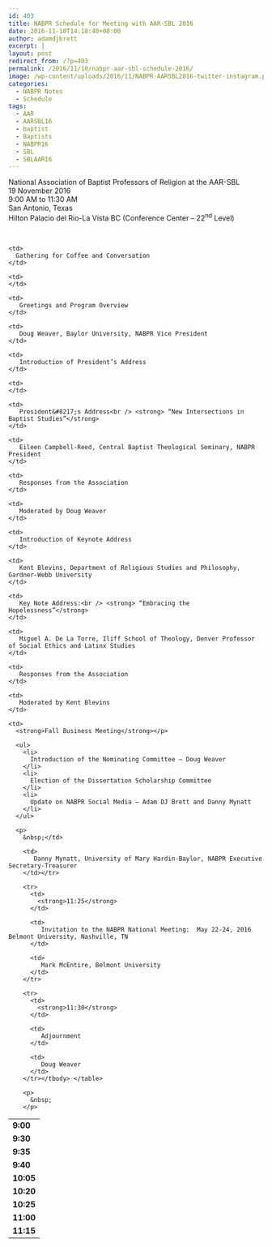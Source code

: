 ```yaml
---
id: 403
title: NABPR Schedule for Meeting with AAR-SBL 2016
date: 2016-11-10T14:18:40+00:00
author: adamdjbrett
excerpt: |
layout: post
redirect_from: /?p=403
permalink: /2016/11/10/nabpr-aar-sbl-schedule-2016/
image: /wp-content/uploads/2016/11/NABPR-AARSBL2016-twitter-instagram.png
categories:
  - NABPR Notes
  - Schedule
tags:
  - AAR
  - AARSBL16
  - baptist
  - Baptists
  - NABPR16
  - SBL
  - SBLAAR16
---
```

National Association of Baptist Professors of Religion at the AAR-SBL  
19 November 2016  
9:00 AM to 11:30 AM  
San Antonio, Texas  
Hilton Palacio del Rio-La Vista BC (Conference Center &#8211; 22<sup>nd</sup> Level)

&nbsp;

<table style="width: 75%;">
  <tr>
    <td>
      <strong>9:00</strong>
    </td>

    <td>
      Gathering for Coffee and Conversation
    </td>

    <td>
    </td>
  </tr>

  <tr>
    <td>
      <strong>9:30</strong>
    </td>

    <td>
       Greetings and Program Overview
    </td>

    <td>
       Doug Weaver, Baylor University, NABPR Vice President
    </td>
  </tr>

  <tr>
    <td>
      <strong>9:35</strong>
    </td>

    <td>
       Introduction of President’s Address
    </td>

    <td>
    </td>
  </tr>

  <tr>
    <td>
      <strong>9:40</strong>
    </td>

    <td>
       President&#8217;s Address<br /> <strong> “New Intersections in Baptist Studies”</strong>
    </td>

    <td>
       Eileen Campbell-Reed, Central Baptist Theological Seminary, NABPR President
    </td>
  </tr>

  <tr>
    <td>
      <strong>10:05</strong>
    </td>

    <td>
       Responses from the Association
    </td>

    <td>
       Moderated by Doug Weaver
    </td>
  </tr>

  <tr>
    <td>
      <strong>10:20</strong>
    </td>

    <td>
       Introduction of Keynote Address
    </td>

    <td>
       Kent Blevins, Department of Religious Studies and Philosophy, Gardner-Webb University
    </td>
  </tr>

  <tr>
    <td>
      <strong>10:25</strong>
    </td>

    <td>
       Key Note Address:<br /> <strong> “Embracing the Hopelessness”</strong>
    </td>

    <td>
       Miguel A. De La Torre, Iliff School of Theology, Denver Professor of Social Ethics and Latinx Studies
    </td>
  </tr>

  <tr>
    <td>
      <strong>11:00</strong>
    </td>

    <td>
       Responses from the Association
    </td>

    <td>
       Moderated by Kent Blevins
    </td>
  </tr>

  <tr>
    <td>
      <strong>11:15</strong>
    </td>

    <td>
      <strong>Fall Business Meeting</strong></p>

      <ul>
        <li>
          Introduction of the Nominating Committee – Doug Weaver
        </li>
        <li>
          Election of the Dissertation Scholarship Committee
        </li>
        <li>
          Update on NABPR Social Media – Adam DJ Brett and Danny Mynatt
        </li>
      </ul>

      <p>
        &nbsp;</td>

        <td>
           Danny Mynatt, University of Mary Hardin-Baylor, NABPR Executive Secretary-Treasurer
        </td></tr>

        <tr>
          <td>
            <strong>11:25</strong>
          </td>

          <td>
             Invitation to the NABPR National Meeting:  May 22-24, 2016 Belmont University, Nashville, TN
          </td>

          <td>
             Mark McEntire, Belmont University
          </td>
        </tr>

        <tr>
          <td>
            <strong>11:30</strong>
          </td>

          <td>
             Adjournment
          </td>

          <td>
             Doug Weaver
          </td>
        </tr></tbody> </table>

        <p>
          &nbsp;
        </p>
